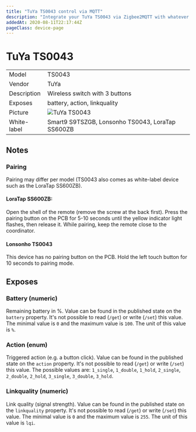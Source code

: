 ```yaml
---
title: "TuYa TS0043 control via MQTT"
description: "Integrate your TuYa TS0043 via Zigbee2MQTT with whatever smart home infrastructure you are using without the vendor's bridge or gateway."
addedAt: 2020-08-11T22:17:44Z
pageClass: device-page
---
```


<!-- !!!! -->
<!-- ATTENTION: This file is auto-generated through docgen! -->
<!-- You can only edit the "Notes"-Section between the two comment lines "Notes BEGIN" and "Notes END". -->
<!-- Do not use h1 or h2 heading within "## Notes"-Section. -->
<!-- !!!! -->

# TuYa TS0043

|     |     |
|-----|-----|
| Model | TS0043  |
| Vendor  | TuYa  |
| Description | Wireless switch with 3 buttons |
| Exposes | battery, action, linkquality |
| Picture | ![TuYa TS0043](https://www.zigbee2mqtt.io/images/devices/TS0043.jpg) |
| White-label | Smart9 S9TSZGB, Lonsonho TS0043, LoraTap SS600ZB |


<!-- Notes BEGIN: You can edit here. Add "## Notes" headline if not already present. -->
## Notes


### Pairing

Pairing may differ per model (TS0043 also comes as white-label device such as the LoraTap SS600ZB).

#### LoraTap SS600ZB:

Open the shell of the remote (remove the screw at the back first).
Press the pairing button on the PCB for 5-10 seconds until the yellow
indicator light flashes, then release it.
While pairing, keep the remote close to the coordinator.

#### Lonsonho TS0043

This device has no pairing button on the PCB. Hold the left touch button
for 10 seconds to pairing mode.
<!-- Notes END: Do not edit below this line -->



## Exposes

### Battery (numeric)
Remaining battery in %.
Value can be found in the published state on the `battery` property.
It's not possible to read (`/get`) or write (`/set`) this value.
The minimal value is `0` and the maximum value is `100`.
The unit of this value is `%`.

### Action (enum)
Triggered action (e.g. a button click).
Value can be found in the published state on the `action` property.
It's not possible to read (`/get`) or write (`/set`) this value.
The possible values are: `1_single`, `1_double`, `1_hold`, `2_single`, `2_double`, `2_hold`, `3_single`, `3_double`, `3_hold`.

### Linkquality (numeric)
Link quality (signal strength).
Value can be found in the published state on the `linkquality` property.
It's not possible to read (`/get`) or write (`/set`) this value.
The minimal value is `0` and the maximum value is `255`.
The unit of this value is `lqi`.


